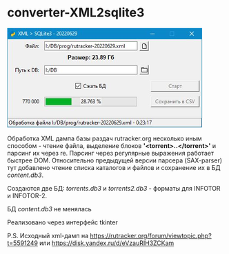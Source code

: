# converter-XML2sqlite3

  ![Окно программы](/progface.JPG)
 
Обработка XML дампа базы раздач rutracker.org несколько иным способом - чтение файла, выделение блоков **'\<torrent\>..\</torrent\>'** и парсинг их через re. Парсинг через регулярные выражения работает быстрее DOM.
Относительно предыдущей версии парсера (SAX-parser) тут добавлено чтение списка каталогов и файлов и сохранение их в БД *content.db3*.

Создаются две БД: *torrents.db3* и *torrents2.db3* - форматы для INFOTOR и INFOTOR-2.

БД *content.db3* не менялась

Реализовано через интерфейс tkinter

P.S. Исходный xml-дамп на https://rutracker.org/forum/viewtopic.php?t=5591249 или https://disk.yandex.ru/d/eVzauRIH3ZCKam  
